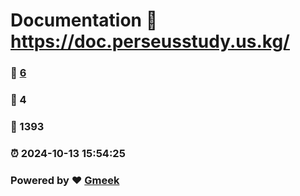 # Documentation :link: https://doc.perseusstudy.us.kg/ 
### :page_facing_up: [6](https://doc.perseusstudy.us.kg//tag.html) 
### :speech_balloon: 4 
### :hibiscus: 1393 
### :alarm_clock: 2024-10-13 15:54:25 
### Powered by :heart: [Gmeek](https://github.com/Meekdai/Gmeek)
